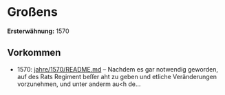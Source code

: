 # Großens

**Ersterwähnung:** 1570

## Vorkommen
- 1570: [jahre/1570/README.md](../jahre/1570/README.md) – Nachdem es gar notwendig geworden, auf des Rats
Regiment beſſer aht zu geben und etliche Veränderungen
vorzunehmen, und unter anderm au<h de...
